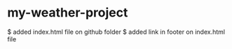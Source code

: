 # my-weather-project
$ added index.html file on github folder
$ added link in footer on index.html file
